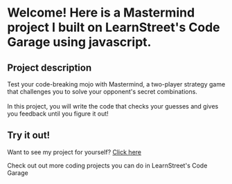 
Welcome! Here is a Mastermind project I built on LearnStreet's Code Garage using javascript.
===============================================================================================================

Project description
-------------------------

Test your code-breaking mojo with Mastermind, a two-player strategy game that challenges you to solve your opponent's secret combinations.<br><br> In this project, you will write the code that checks your guesses and gives you feedback until you figure it out!

Try it out!
--------------

Want to see my project for yourself? [Click here](http://www.learnstreet.com//view_profile/512de8bc76b99c4584002b7b/project)

Check out out more coding projects you can do in LearnStreet's Code Garage
		